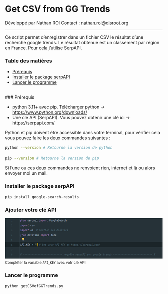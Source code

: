 # Get CSV from GG Trends

Développé par Nathan ROI
Contact : nathan.roi@disroot.org

---

Ce script permet d’enregistrer dans un fichier CSV le résultat d’une recherche google trends. Le résultat obtenue est un classement par région en France.
Pour cela j’utilise SerpAPI.
<br/>
### Table des matières
- [Prérequis](#prérequis)
- [Installer le package serpAPI](#installer-le-package-serpapi)
- [Lancer le programme](#Lancer-le-programme)
<br/>
### Prérequis

- python 3.11+ avec pip. Télécharger python → https://www.python.org/downloads/
- Une clé API (SerpAPI). Vous pouvez obtenir une clé ici → https://serpapi.com/

Python et pip doivent être accessible dans votre terminal, pour vérifier cela vous pouvez faire les deux commandes suivantes :

```bash
python --version # Retourne la version de python

pip --version # Retourne la version de pip
```

Si l’une ou ces deux commandes ne renvoient rien, internet et là ou alors envoyer moi un mail.

### Installer le package serpAPI

```bash
pip install google-search-results
```
### Ajouter votre clé API
![screenshot du code où il faut remplir sa clé API](img/fill_api_key.png)
<small>Compléter la variable ```API_KEY``` avec votr clé API</small>

### Lancer le programme
```bash
python getCSVofGGTrends.py
```